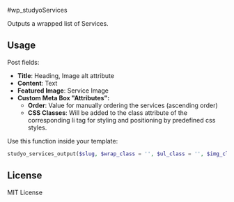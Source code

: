#wp_studyoServices

Outputs a wrapped list of Services.

## Usage

Post fields:
* **Title**: Heading, Image alt attribute 
* **Content**: Text
* **Featured Image**: Service Image
* **Custom Meta Box "Attributes":**
  * **Order**: Value for manually ordering the services (ascending order)
  * **CSS Classes**: Will be added to the class attribute of the corresponding li tag for styling and positioning by predefined css styles.

Use this function inside your template:

```php
studyo_services_output($slug, $wrap_class = '', $ul_class = '', $img_class = '' );
```

## License

MIT License
